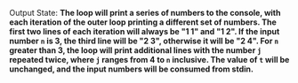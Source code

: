 Output State: **The loop will print a series of numbers to the console, with each iteration of the outer loop printing a different set of numbers. The first two lines of each iteration will always be "1 1" and "1 2". If the input number `n` is 3, the third line will be "2 3", otherwise it will be "2 4". For `n` greater than 3, the loop will print additional lines with the number `j` repeated twice, where `j` ranges from 4 to `n` inclusive. The value of `t` will be unchanged, and the input numbers will be consumed from stdin.**